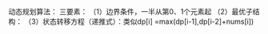 动态规划算法：
三要素： （1）边界条件，一半从第0、1个元素起
        （2）最优子结构：
        （3）状态转移方程（递推式）：类似dp[i] =max(dp[i-1],dp[i-2]+nums[i])
        
